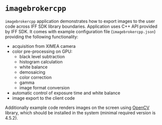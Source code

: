 # `imagebrokercpp`

`imagebrokercpp` application demonstrates how to export images to the user code across IFF SDK library boundaries.
Application uses C++ API provided by IFF SDK.
It comes with example configuration file (`imagebrokercpp.json`) providing the following functionality:

* acquisition from XIMEA camera
* color pre-processing on GPU:
  * black level subtraction
  * histogram calculation
  * white balance
  * demosaicing
  * color correction
  * gamma
  * image format conversion
* automatic control of exposure time and white balance
* image export to the client code

Additionally example code renders images on the screen using [OpenCV](https://opencv.org/) library, which should be installed in the system (minimal required version is 4.5.2).

